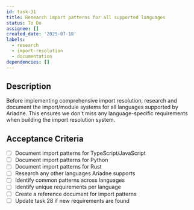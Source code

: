 ```yaml
---
id: task-31
title: Research import patterns for all supported languages
status: To Do
assignee: []
created_date: '2025-07-18'
labels:
  - research
  - import-resolution
  - documentation
dependencies: []
---
```


## Description

Before implementing comprehensive import resolution, research and document the import/module systems for all languages supported by Ariadne. This ensures we don't miss any language-specific requirements when building the import resolution system.

## Acceptance Criteria

- [ ] Document import patterns for TypeScript/JavaScript
- [ ] Document import patterns for Python
- [ ] Document import patterns for Rust
- [ ] Research any other languages Ariadne supports
- [ ] Identify common patterns across languages
- [ ] Identify unique requirements per language
- [ ] Create a reference document for import patterns
- [ ] Update task 28 if new requirements are found
